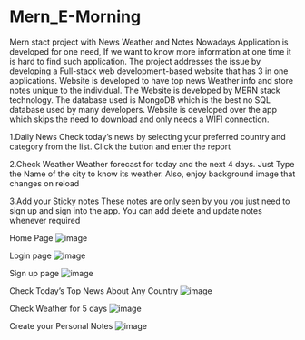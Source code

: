 # Mern_E-Morning
Mern stact project with News Weather and Notes
Nowadays Application is developed for one need, If we want to know more information at one time it is hard to find such application. The project addresses the issue by developing a Full-stack web development-based website that has 3 in one applications. Website is developed to have top news Weather info and store notes unique to the individual. 
The Website is developed by MERN stack technology. The database used is MongoDB which is the best no SQL database used by many developers. Website is developed over the app which skips the need to download and only needs a WIFI connection. 

1.Daily News
Check today’s news by selecting your preferred country and category from the list. Click the button and enter the report

2.Check Weather
Weather forecast for today and the next 4 days. Just Type the Name of the city to know its weather. Also, enjoy background image that changes on reload   

3.Add your Sticky notes
These notes are only seen by you you just need to sign up and sign into the app. You can add delete and update notes whenever required 



Home Page
 ![image](https://user-images.githubusercontent.com/68473258/149183924-7ecfe4ea-a2c4-49fc-b597-fc03368c9336.png)

Login page
 ![image](https://user-images.githubusercontent.com/68473258/149183939-3ec2ff97-d91b-48e7-853e-c0252cdcac1c.png)

Sign up page
 ![image](https://user-images.githubusercontent.com/68473258/149183970-02582cb7-17e4-40f2-a200-27c8d8084d8f.png)

Check Today’s Top News About Any Country 
 ![image](https://user-images.githubusercontent.com/68473258/149184020-cafaf610-3418-475d-8d51-670bc06a24d1.png)


Check Weather for 5 days
 ![image](https://user-images.githubusercontent.com/68473258/149184051-55103b75-4b69-4660-9d93-c3f4d1462621.png)

Create your Personal Notes
 ![image](https://user-images.githubusercontent.com/68473258/149184079-7be467ea-d95c-4a94-9851-7e3f4dea5b4a.png)
 
